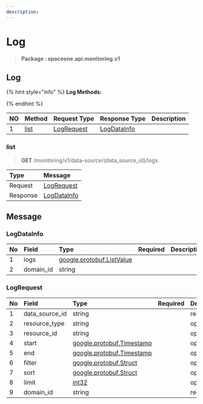 ```yaml
---
description:  
---
```

# Log

>  **Package : spaceone.api.monitoring.v1**

## Log

{% hint style="info" %}
**Log Methods:**

{%  endhint %}


| NO |  Method | Request Type | Response Type | Description |
| :--- | :--- | :--- | :--- | :--- |
| 1 | [list](Log.md#list)| [LogRequest](Log.md#logrequest)| [LogDataInfo](Log.md#logdatainfo) |  |

### list
> **GET** /monitoring/v1/data-source/{data_source_id}/logs
>



| Type | Message |
| :--- | :--- |
| Request | [LogRequest](Log.md#logrequest) |
| Response |  [LogDataInfo](Log.md#logdatainfo)  |





## Message

### LogDataInfo
| No | Field | Type | Required | Description |
| :--- | :--- | :--- | :--- | :--- |
| 1 | logs |[google.protobuf.ListValue](https://developers.google.com/protocol-buffers/docs/reference/overview) | ||
| 2 | domain_id |string | ||

### LogRequest
| No | Field | Type | Required | Description |
| :--- | :--- | :--- | :--- | :--- |
| 1 | data_source_id |string | |required|
| 2 | resource_type |string | |optional|
| 3 | resource_id |string | |optional|
| 4 | start |[google.protobuf.Timestamp](https://github.com/protocolbuffers/protobuf/blob/master/src/google/protobuf/timestamp.proto) | |optional|
| 5 | end |[google.protobuf.Timestamp](https://github.com/protocolbuffers/protobuf/blob/master/src/google/protobuf/timestamp.proto) | |optional|
| 6 | filter |[google.protobuf.Struct](https://github.com/protocolbuffers/protobuf/blob/master/src/google/protobuf/struct.proto) | |optional|
| 7 | sort |[google.protobuf.Struct](https://github.com/protocolbuffers/protobuf/blob/master/src/google/protobuf/struct.proto) | |optional|
| 8 | limit |[int32](https://github.com/protocolbuffers/protobuf/blob/master/src/google/protobuf/type.proto) | |optional|
| 9 | domain_id |string | |required|
